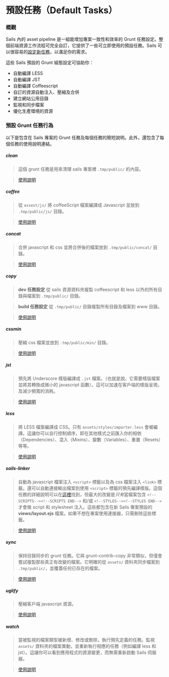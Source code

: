 # 預設任務（Default Tasks）

### 概觀

Sails 內的 asset pipeline 是一組能增加專案一致性和效率的 Grunt 任務設定。整個前端資源工作流程可完全自訂，它提供了一些可立即使用的預設任務。Sails 可以很容易的[設定新任務](/#/documentation/concepts/Assets/TaskAutomation.html?q=task-configuration)，以滿足你的需求。

這些 Sails 預設的 Grunt 組態設定可協助你：
- 自動編譯 LESS
- 自動編譯 JST
- 自動編譯 Coffeescript
- 自訂的資源自動注入、壓縮及合併
- 建立網站公用目錄
- 監視和同步檔案
- 優化生產環境的資源

### 預設 Grunt 任務行為

以下是包含在 Sails 專案的 Grunt 任務及每個任務的簡短說明。此外，還包含了每個任務的使用說明連結。

##### clean

> 這個 grunt 任務是用來清理 sails 專案裡 `.tmp/public/` 的內容。

> [使用說明](https://github.com/gruntjs/grunt-contrib-clean)

##### coffee

> 從 `assest/js/` 將 coffeeScript 檔案編譯成 Javascript 並放到 `.tmp/public/js/` 目錄。

> [使用說明](https://github.com/gruntjs/grunt-contrib-coffee)

##### concat

> 合併 javascript 和 css 並將合併後的檔案放到 `.tmp/public/concat/` 目錄。

> [使用說明](https://github.com/gruntjs/grunt-contrib-concat)

##### copy

> **dev 任務設定**
> 從 sails 資源資料夾複製 coffeescript 和 less 以外的所有目錄與檔案到 `.tmp/public/` 目錄。

> **build 任務設定**
> 從 `.tmp/public/` 目錄複製所有目錄及檔案到 www 目錄。

> [使用說明](https://github.com/gruntjs/grunt-contrib-copy)

##### cssmin

> 壓縮 css 檔案並放到 `.tmp/public/min/` 目錄。

> [使用說明](https://github.com/gruntjs/grunt-contrib-cssmin)

##### jst

> 預先將 Underscore 樣版編譯成 `.jst` 檔案。（也就是說，它需要樣版檔案並將其轉換成微小的 javascript 函數）。這可以加速在客戶端的樣版呈現，及減少頻寬的消耗。

> [使用說明](https://github.com/gruntjs/grunt-contrib-jst)

##### less

> 將 LESS 檔案編譯成 CSS。只有 `assets/styles/importer.less` 會被編譯。這讓你可以自行控制順序，即在其他樣式之前匯入你的相依（Dependencies）、混入（Mixins）、變數（Variables）、重置（Resets）等等。

> [使用說明](https://github.com/gruntjs/grunt-contrib-less)

##### sails-linker

> 自動為 javascript 檔案注入 `<script>` 標籤以及為 css 檔案注入 `<link>` 標籤。還可以自動連接輸出檔案到使用 `<script>` 標籤的預先編譯樣版。這個任務的詳細說明可以在[這裡](https://github.com/balderdashy/sails-generate-frontend/blob/master/docs/overview.md#a-litte-bit-more-about-sails-linking)找到，但最大的改變是*只有*當檔案包含 `<!--SCRIPTS--><!--SCRIPTS END-->` 和/或 `<!--STYLES--><!--STYLES END-->` 才會做 script 和 stylesheet 注入。這些都包含在新 Sails 專案預設的 **views/layout.ejs** 檔案。如果不想在專案使用連接器，只需刪除這些標籤。

> [使用說明](https://github.com/Zolmeister/grunt-sails-linker)

##### sync

> 保持目錄同步的 grunt 任務。它與 grunt-contrib-copy 非常類似，但僅會嘗試複製那些真正有改變的檔案。它明確的從 `assets/` 資料夾同步檔案到 `.tmp/public/`，並覆蓋任何已存在的檔案。

> [使用說明](https://github.com/tomusdrw/grunt-sync)

##### uglify

> 壓縮客戶端 javascript 資源。

> [使用說明](https://github.com/gruntjs/grunt-contrib-uglify)

##### watch

> 當被監視的檔案類型被新增、修改或刪除，執行預先定義的任務。監視 `assets/` 資料夾的檔案異動，並重新執行相應的任務（例如編譯 less 和 jst）。這讓你可以看到應用程式的資源變更，而無需重新啟動 Sails 伺服器。

> [使用說明](https://github.com/gruntjs/grunt-contrib-watch)

<docmeta name="uniqueID" value="DefaultTasks764297">
<docmeta name="displayName" value="Default Tasks">

